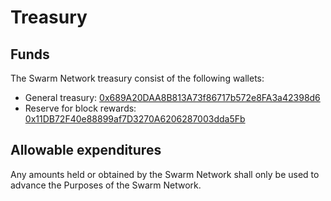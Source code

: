 # Treasury

## Funds

The Swarm Network treasury consist of the following wallets:

* General treasury: [0x689A20DAA8B813A73f86717b572e8FA3a42398d6](https://etherscan.io/address/0x689A20DAA8B813A73f86717b572e8FA3a42398d6)
* Reserve for block rewards: [0x11DB72F40e88899af7D3270A6206287003dda5Fb](https://etherscan.io/address/0x11db72f40e88899af7d3270a6206287003dda5fb)

## Allowable expenditures

Any amounts held or obtained by the Swarm Network shall only be used to advance the Purposes of the Swarm Network.


